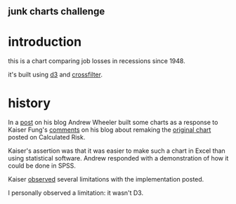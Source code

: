 junk charts challenge
---------------------

introduction
============

this is a chart comparing job losses in recessions since 1948.

it's built using [d3](d3js.org) and [crossfilter](square.github.io/crossfilter).

history
=======

In a [post](http://andrewpwheeler.wordpress.com/2013/03/18/the-junk-charts-challenge-remaking-a-great-line-chart-in-spss/)
on his blog Andrew Wheeler built some charts as a response
to Kaiser Fung's [comments](http://junkcharts.typepad.com/junk_charts/2013/02/remaking-a-great-chart.html)
on his blog about remaking the [original chart](http://www.calculatedriskblog.com/2013/04/march-employment-report-88000-jobs-76.html)
posted on Calculated Risk.

Kaiser's assertion was that it was easier to make such a chart in
Excel than using statistical software.  Andrew responded with a
demonstration of how it could be done in SPSS.

Kaiser [observed](http://junkcharts.typepad.com/junk_charts/2013/03/the-state-of-charting-software.html)
several limitations with the implementation posted.

I personally observed a limitation: it wasn't D3.

